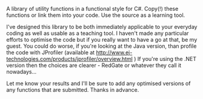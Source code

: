 A library of utility functions in a functional style for C#. Copy(!) these functions or link them into your code. Use the source as a learning tool.

I've designed this library to be both immediately applicable to your everyday coding as well as usable as a teaching tool. I haven't made any particular efforts to optimise the code but if you really want to have a go at that, be my guest. You could do worse, if you're looking at the Java version, than profile the code with JProfiler (available at http://www.ej-technologies.com/products/jprofiler/overview.html ) If you're using the .NET version then the choices are clearer - RedGate or whatever they call it nowadays...

Let me know your results and I'll be sure to add any optimised versions of any functions that are submitted. Thanks in advance.